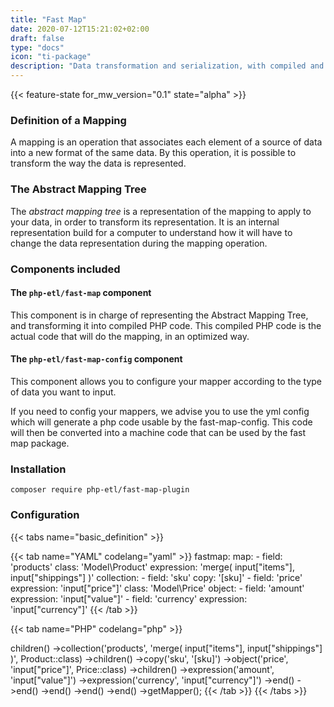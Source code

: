 ```yaml
---
title: "Fast Map"
date: 2020-07-12T15:21:02+02:00
draft: false
type: "docs"
icon: "ti-package"
description: "Data transformation and serialization, with compiled and static mappers"
---
```


{{< feature-state for_mw_version="0.1" state="alpha" >}}

### Definition of a Mapping

A mapping is an operation that associates each element of a source of data into 
a new format of the same data. By this operation, it is possible to transform
the way the data is represented.

### The Abstract Mapping Tree

The _abstract mapping tree_ is a representation of the mapping to apply to your
data, in order to transform its representation. It is an internal representation
build for a computer to understand how it will have to change the data representation
during the mapping operation.

### Components included

#### The `php-etl/fast-map` component

This component is in charge of representing the Abstract Mapping Tree, and transforming
it into compiled PHP code. This compiled PHP code is the actual code that will do the 
mapping, in an optimized way.
 
#### The `php-etl/fast-map-config` component
This component allows you to configure your mapper according to the type of data you want to input.

If you need to config your mappers, we advise you to use the yml config which will generate a php code usable by the fast-map-config.
This code will then be converted into a machine code that can be used by the fast map package.

### Installation
``` 
composer require php-etl/fast-map-plugin
```

### Configuration
{{< tabs name="basic_definition" >}}

{{< tab name="YAML" codelang="yaml"  >}}
fastmap:
  map:
    - field: 'products'
      class: 'Model\\Product'
      expression: 'merge( input["items"], input["shippings"] )'
      collection:
        - field: 'sku'
          copy: '[sku]'
        - field: 'price'
          expression: 'input["price"]'
          class: 'Model\\Price'
          object:
            - field: 'amount'
              expression: 'input["value"]'
            - field: 'currency'
              expression: 'input["currency"]'
{{< /tab >}}

{{< tab name="PHP" codelang="php"  >}}
<?php

use Kiboko\Component\FastMapConfig\CompositeBuilder;
use Kiboko\Component\FastMapConfig\ObjectBuilder;
use Kiboko\Component\FastMap\Compiler;
use Kiboko\Component\FastMap\PropertyAccess\EmptyPropertyPath;
use Symfony\Component\ExpressionLanguage\ExpressionFunction;
use Model\Product;
use Model\Price;

$mapper = (new ObjectBuilder(Order::class, null, $interpreter))
 ->children()
     ->collection('products', 'merge( input["items"], input["shippings"] )', Product::class)
         ->children()
             ->copy('sku', '[sku]')
             ->object('price', 'input["price"]', Price::class)
                 ->children()
                     ->expression('amount', 'input["value"]')
                     ->expression('currency', 'input["currency"]')
                 ->end()
             ->end()
         ->end()
     ->end()
 ->end()
 ->getMapper();
{{< /tab >}}

{{< /tabs >}}
